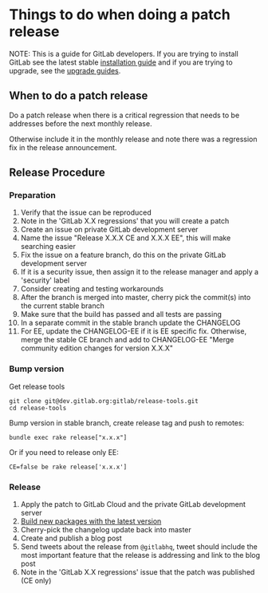 # Things to do when doing a patch release

NOTE: This is a guide for GitLab developers. If you are trying to install GitLab see the latest stable [installation guide](install/installation.md) and if you are trying to upgrade, see the [upgrade guides](update).

## When to do a patch release

Do a patch release when there is a critical regression that needs to be addresses before the next monthly release.

Otherwise include it in the monthly release and note there was a regression fix in the release announcement.

## Release Procedure

### Preparation

1. Verify that the issue can be reproduced
1. Note in the 'GitLab X.X regressions' that you will create a patch
1. Create an issue on private GitLab development server
1. Name the issue "Release X.X.X CE and X.X.X EE", this will make searching easier
1. Fix the issue on a feature branch, do this on the private GitLab development server
1. If it is a security issue, then assign it to the release manager and apply a 'security' label
1. Consider creating and testing workarounds
1. After the branch is merged into master, cherry pick the commit(s) into the current stable branch
1. Make sure that the build has passed and all tests are passing
1. In a separate commit in the stable branch update the CHANGELOG
1. For EE, update the CHANGELOG-EE if it is EE specific fix. Otherwise, merge the stable CE branch and add to CHANGELOG-EE "Merge community edition changes for version X.X.X"

### Bump version 

Get release tools

```
git clone git@dev.gitlab.org:gitlab/release-tools.git
cd release-tools
```

Bump version in stable branch, create release tag and push to remotes:

```
bundle exec rake release["x.x.x"]
```

Or if you need to release only EE:

```
CE=false be rake release['x.x.x']
```

### Release

1. Apply the patch to GitLab Cloud and the private GitLab development server
1. [Build new packages with the latest version](https://gitlab.com/gitlab-org/omnibus-gitlab/blob/master/doc/release.md)
1. Cherry-pick the changelog update back into master
1. Create and publish a blog post
1. Send tweets about the release from `@gitlabhq`, tweet should include the most important feature that the release is addressing and link to the blog post
1. Note in the 'GitLab X.X regressions' issue that the patch was published (CE only)
